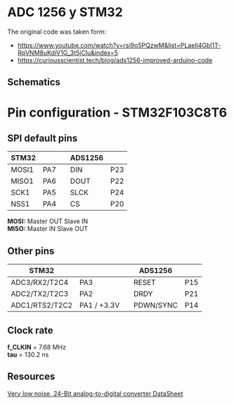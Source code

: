 # ADC 1256 y STM32

The original code was taken form:

- <https://www.youtube.com/watch?v=rsi9o5PQzwM&list=PLaeIi4Gbl1T-RpVNM8uKdiV1G_3t5jCIu&index=5>
- <https://curiousscientist.tech/blog/ads1256-improved-arduino-code>

## Schematics

# Pin configuration - STM32F103C8T6

## SPI default pins

STM32|||ADS1256||
-|-|-|-|-
MOSI1|PA7||DIN|P23
MISO1|PA6||DOUT|P22
SCK1|PA5||SLCK|P24
NSS1|PA4||CS|P20

**MOSI:** Master OUT Slave IN  
**MISO:** Master IN Slave OUT

## Other pins

STM32|||ADS1256||
-|-|-|-|-
ADC3/RX2/T2C4|PA3||RESET|P15
ADC2/TX2/T2C3|PA2||DRDY|P21
ADC1/RTS2/T2C2|PA1 / +3.3V||PDWN/SYNC|P14

## Clock rate

**f_CLKIN** = 7.68 MHz  
**tau** = 130.2 ns

## Resources

[Very low noise, 24-Bit analog-to-digital converter DataSheet](https://www.ti.com/lit/ds/symlink/ads1256.pdf?ts=1671416123919&ref_url=https%253A%252F%252Fwww.ti.com%252Fproduct%252FADS1256)
